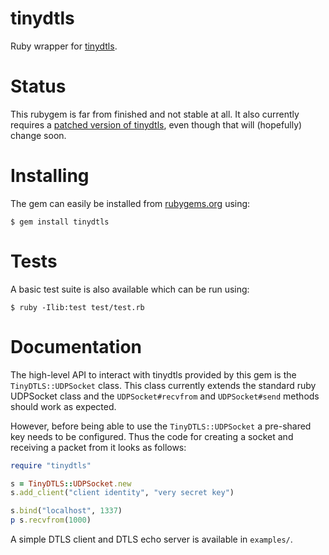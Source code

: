 # tinydtls

Ruby wrapper for [tinydtls][tinydtls homepage].

# Status

This rubygem is far from finished and not stable at all. It also
currently requires a [patched version of tinydtls][tinydtls fork], even
though that will (hopefully) change soon.

# Installing

The gem can easily be installed from [rubygems.org][rubygems] using:

	$ gem install tinydtls

# Tests

A basic test suite is also available which can be run using:

	$ ruby -Ilib:test test/test.rb

# Documentation

The high-level API to interact with tinydtls provided by this gem is the
`TinyDTLS::UDPSocket` class. This class currently extends the standard
ruby UDPSocket class and the `UDPSocket#recvfrom` and `UDPSocket#send`
methods should work as expected.

However, before being able to use the `TinyDTLS::UDPSocket` a pre-shared
key needs to be configured. Thus the code for creating a socket and
receiving a packet from it looks as follows:

```ruby
require "tinydtls"

s = TinyDTLS::UDPSocket.new
s.add_client("client identity", "very secret key")

s.bind("localhost", 1337)
p s.recvfrom(1000)
```

A simple DTLS client and DTLS echo server is available in `examples/`.

[tinydtls homepage]: https://projects.eclipse.org/projects/iot.tinydtls
[tinydtls fork]: https://github.com/ruby-dtls/tinydtls
[rubygems]: https://rubygems.org/
